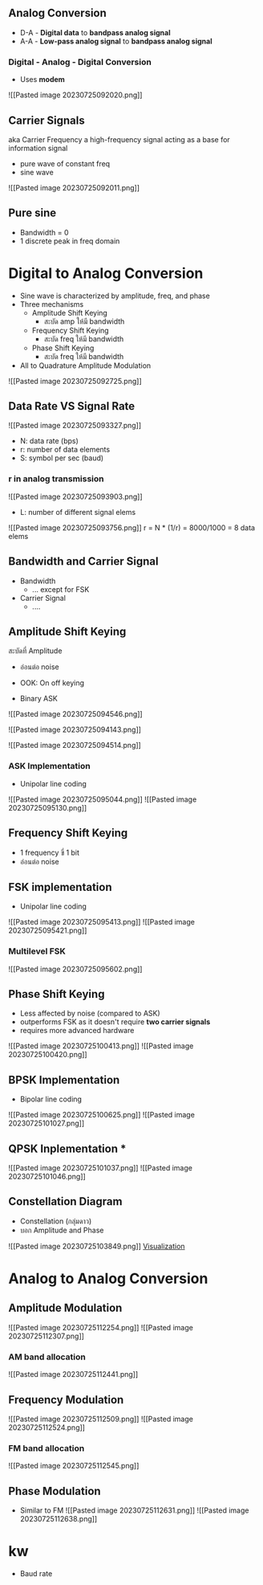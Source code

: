 ## Analog Conversion

- D-A - **Digital data** to **bandpass analog signal**
- A-A - **Low-pass analog signal** to **bandpass analog signal**

### Digital - Analog - Digital Conversion

- Uses **modem**

![[Pasted image 20230725092020.png]]

## Carrier Signals

aka Carrier Frequency
a high-frequency signal acting as a base for information signal

- pure wave of constant freq
- sine wave

![[Pasted image 20230725092011.png]]

## Pure sine

- Bandwidth = 0
- 1 discrete peak in freq domain

# Digital to Analog Conversion

- Sine wave is characterized by amplitude, freq, and phase
- Three mechanisms
  - Amplitude Shift Keying
    - สะบัด amp ให้มี bandwidth
  - Frequency Shift Keying
    - สะบัด freq ให้มี bandwidth
  - Phase Shift Keying
    - สะบัด freq ให้มี bandwidth
- All to Quadrature Amplitude Modulation

![[Pasted image 20230725092725.png]]

## Data Rate VS Signal Rate

![[Pasted image 20230725093327.png]]

- N: data rate (bps)
- r: number of data elements
- S: symbol per sec (baud)

### r in analog transmission

![[Pasted image 20230725093903.png]]

- L: number of different signal elems

![[Pasted image 20230725093756.png]]
r = N * (1/r) = 8000/1000 = 8 data elems

## Bandwidth and Carrier Signal

- Bandwidth
  - ... except for FSK
- Carrier Signal
  - ....

## Amplitude Shift Keying

สะบัดที่ Amplitude

- อ่อนต่อ noise

- OOK: On off keying

- Binary ASK

![[Pasted image 20230725094546.png]]

![[Pasted image 20230725094143.png]]

![[Pasted image 20230725094514.png]]

### ASK Implementation

- Unipolar line coding

![[Pasted image 20230725095044.png]]
![[Pasted image 20230725095130.png]]

## Frequency Shift Keying

- 1 frequency ขี่ 1 bit
- อ่อนต่อ noise

## FSK implementation

- Unipolar line coding

![[Pasted image 20230725095413.png]]
![[Pasted image 20230725095421.png]]

### Multilevel FSK

![[Pasted image 20230725095602.png]]

## Phase Shift Keying

- Less affected by noise (compared to ASK)
- outperforms FSK as it doesn't require **two carrier signals**
- requires more advanced hardware

![[Pasted image 20230725100413.png]]
![[Pasted image 20230725100420.png]]

## BPSK Implementation

- Bipolar line coding

![[Pasted image 20230725100625.png]]
![[Pasted image 20230725101027.png]]

## QPSK Inplementation *
![[Pasted image 20230725101037.png]]
![[Pasted image 20230725101046.png]]

## Constellation Diagram
- Constellation (กลุ่มดาว)
- บอก Amplitude and Phase

![[Pasted image 20230725103849.png]]
[Visualization](https://www.cpe.ku.ac.th/~cpj/204325/tools/phasor/)

# Analog to Analog Conversion

## Amplitude Modulation
![[Pasted image 20230725112254.png]]
![[Pasted image 20230725112307.png]]

### AM band allocation

![[Pasted image 20230725112441.png]]

## Frequency Modulation

![[Pasted image 20230725112509.png]]
![[Pasted image 20230725112524.png]]

### FM band allocation

![[Pasted image 20230725112545.png]]

## Phase Modulation

- Similar to FM
![[Pasted image 20230725112631.png]]
![[Pasted image 20230725112638.png]]

# kw

- Baud rate
